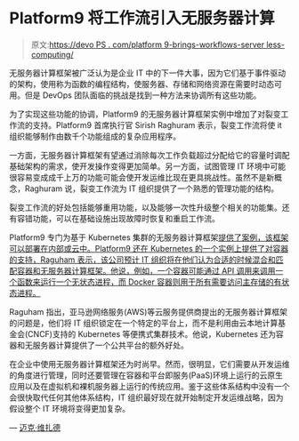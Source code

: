 # Platform9 将工作流引入无服务器计算

> 原文:[https://devo PS . com/platform 9-brings-workflows-server less-computing/](https://devops.com/platform9-brings-workflows-serverless-computing/)

无服务器计算框架被广泛认为是企业 IT 中的下一件大事，因为它们基于事件驱动的架构，使用称为函数的编程结构，使服务器、存储和网络资源在需要时动态可用。但是 DevOps 团队面临的挑战是找到一种方法来协调所有这些功能。

为了实现这些功能的协调，Platform9 的无服务器计算框架实例中增加了对裂变工作流的支持。Platform9 首席执行官 Sirish Raghuram 表示，裂变工作流将使 it 组织能够制作由数千个功能组成的复杂应用程序。

一方面，无服务器计算框架有望通过消除每次工作负载超过分配给它的容量时调配基础架构的需求，使开发操作变得更加简单。另一方面，试图管理 IT 环境中可能很容易变成成千上万的功能可能会使开发运维比现在更具挑战性。虽然不是新概念，Raghuram 说，裂变工作流为 IT 组织提供了一个熟悉的管理功能的结构。

裂变工作流的好处包括能够重用功能，以及能够一次性升级整个相关的功能集。还有容错功能，可以在基础设施出现故障时恢复和重启工作流。

Platform9 专门为基于 Kubernetes 集群的无服务器计算框架[提供了案例，该框架可以部署在内部或云中。Platform9 还在 Kubernetes 的一个实例上提供了对容器的支持，Raguham 表示，该公司预计 IT 组织将在他们认为合适的时候混合和匹配容器和无服务器计算框架。他说，例如，一个容器可能通过 API 调用来调用一个函数来运行一个无状态进程，而 Docker 容器则用于所有需要访问主存储的有状态进程。](https://containerjournal.com/2016/06/21/platform9-preps-hosted-kubernetes-service/)

Raguham 指出，亚马逊网络服务(AWS)等云服务提供商提出的无服务器计算框架的问题是，他们将 IT 组织锁定在一个特定的平台上，而不是利用由云本地计算基金会(CNCF)支持的 Kubernetes 等便携式集群技术。他说，Kubernetes 还为容器和无服务器计算提供了一个公共平台的额外好处。

在企业中使用无服务器计算框架还为时尚早。然而，很明显，它们需要从开发运维的角度进行管理，同时还要管理在容器和平台即服务(PaaS)环境上运行的云原生应用以及在虚拟机和裸机服务器上运行的传统应用。鉴于这些体系结构中没有一个会很快取代任何其他体系结构，IT 组织最好现在就开始制定开发运维战略，因为假设整个 IT 环境将变得更加复杂。

— [迈克·维扎德](https://devops.com/author/mike-vizard/)